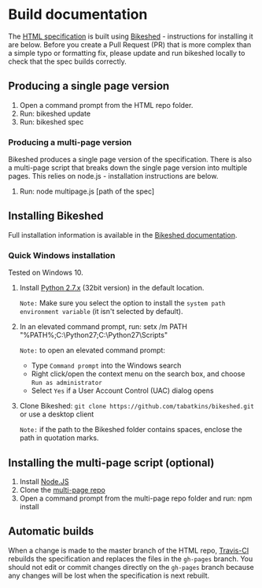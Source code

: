 # Build documentation

The [HTML specification](https://www.w3.org/TR/html52/) is built using [Bikeshed](https://github.com/tabatkins/bikeshed) - instructions for installing it are below.
Before you create a Pull Request (PR) that is more complex than a simple typo or formatting fix,
please update and run bikeshed locally to check that the spec builds correctly.

## Producing a single page version

1. Open a command prompt from the HTML repo folder.
2. Run: bikeshed update
3. Run: bikeshed spec

### Producing a multi-page version

Bikeshed produces a single page version of the specification. 
There is also a multi-page script that breaks down the single page version into multiple pages.
This relies on node.js - installation instructions are below.

1. Run: node multipage.js [path of the spec]

## Installing Bikeshed

Full installation information is available in the [Bikeshed documentation](https://tabatkins.github.io/bikeshed/).

### Quick Windows installation

Tested on Windows 10.

1. Install [Python 2.7.x](https://www.python.org/downloads/) (32bit version) in the default location.

    `Note:` Make sure you select the option to install the `system path environment variable` (it isn't selected by default).
2. In an elevated command prompt, run: setx /m PATH "%PATH%;C:\Python27;C:\Python27\Scripts"
  
    `Note:` to open an elevated command prompt:
    * Type `Command prompt` into the Windows search
    * Right click/open the context menu on the search box, and choose `Run as administrator`
    * Select `Yes` if a User Account Control (UAC) dialog opens
3. Clone Bikeshed: `git clone https://github.com/tabatkins/bikeshed.git` or use a desktop client

    `Note:` if the path to the Bikeshed folder contains spaces, enclose the path in quotation marks.

## Installing the multi-page script (optional)

1. Install [Node.JS](https://nodejs.org)
2. Clone the [multi-page repo](https://github.com/adrianba/multipage)
3. Open a command prompt from the multi-page repo folder and run: npm install


## Automatic builds

When a change is made to the master branch of the HTML repo, [Travis-CI](https://travis-ci.org/) rebuilds the specification and replaces the files in the `gh-pages` branch.
You should not edit or commit changes directly on the `gh-pages` branch because any changes will be lost when the specification is next rebuilt.

